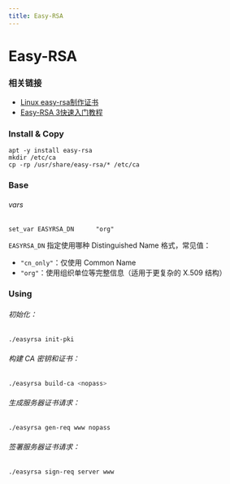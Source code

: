 ```yaml
---
title: Easy-RSA
---
```


# Easy-RSA
### 相关链接
- [Linux easy-rsa制作证书](https://www.cnblogs.com/ranke110/p/14851548.html)
- [Easy-RSA 3快速入门教程](https://huang12zheng.github.io/openvpn_cn/easy-rsa3/README.quickstart.html)
### Install & Copy
```
apt -y install easy-rsa
mkdir /etc/ca
cp -rp /usr/share/easy-rsa/* /etc/ca
```
### Base
###### vars
```
set_var EASYRSA_DN      "org"
```
`EASYRSA_DN`  指定使用哪种 Distinguished Name 格式，常见值：  
- `"cn_only"`：仅使用 Common Name  
- `"org"`：使用组织单位等完整信息（适用于更复杂的 X.509 结构）  
### Using
###### 初始化：
```bash
./easyrsa init-pki
```
###### 构建 CA 密钥和证书：
```bash
./easyrsa build-ca <nopass>
```
###### 生成服务器证书请求：
```bash
./easyrsa gen-req www nopass
```
###### 签署服务器证书请求：
```bash
./easyrsa sign-req server www
```